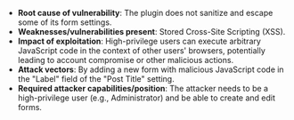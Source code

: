 - **Root cause of vulnerability**: The plugin does not sanitize and escape some of its form settings.
- **Weaknesses/vulnerabilities present**: Stored Cross-Site Scripting (XSS).
- **Impact of exploitation**:  High-privilege users can execute arbitrary JavaScript code in the context of other users' browsers, potentially leading to account compromise or other malicious actions.
- **Attack vectors**: By adding a new form with malicious JavaScript code in the "Label" field of the "Post Title" setting.
- **Required attacker capabilities/position**:  The attacker needs to be a high-privilege user (e.g., Administrator) and be able to create and edit forms.